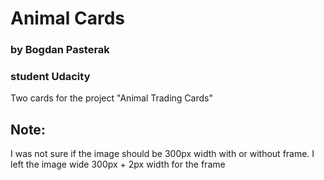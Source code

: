 # Animal Cards
### by Bogdan Pasterak
### student Udacity

Two cards for the project "Animal Trading Cards"

## Note:
I was not sure if the image should be 300px width with or without frame.
I left the image wide 300px + 2px width for the frame
